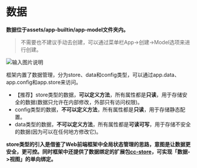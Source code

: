 # 数据

**数据位于assets/app-builtin/app-model文件夹内。**
> 不需要也不建议手动去创建，可以通过菜单栏App->创建->Model选项来进行创建。

![输入图片说明](https://foruda.gitee.com/images/1720703997646967527/b046643a_542337.png "QQ20240711-211901.png")

框架内置了数据管理，分为store、data和config类型，可以通过app.data、app.config和app.store来访问。

- 【推荐】store类型的数据，**可以定义方法**，所有属性都是**只读**，用于存储安全的数据(数据只允许在内部修改，外部只有访问权限)。
- config类型的数据，**不可以定义方法**，所有属性都是**只读**，用于存储静态配置。
- data类型的数据，**不可以定义方法**，所有属性都是**可读可写**，用于存储不安全的数据(因为可以在任何地方修改它)。

**store类型的引入是借鉴了Web前端框架中全局状态管理的思路，意图是让数据更安全，更可控。同时框架中还提供了数据绑定的扩展包[cc-store](https://gitee.com/cocos2d-zp/cococs-creator-frame-3d/wikis/%E6%89%A9%E5%B1%95%E5%8C%85/%E5%AE%98%E6%96%B9%E6%89%A9%E5%B1%95%E5%8C%85/cc-store)，可实现「数据->视图」的单向绑定。**
